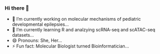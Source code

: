 ### Hi there 👋


- 🔭 I’m currently working on molecular mechanisms of pediatric developmental epilepsies...
- 🌱 I’m currently learning R and analzying scRNA-seq and scATAC-seq datasets...
- 😄 Pronouns: She, Her...
- ⚡ Fun fact: Molecular Biologist turned Bioinformatician...

